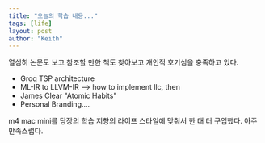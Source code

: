 ```yaml
---
title: "오늘의 학습 내용..."
tags: [life]
layout: post
author: "Keith"
---
```


열심히 논문도 보고 참조할 만한 책도 찾아보고 개인적 호기심을 충족하고 있다.

- Groq TSP architecture
- ML-IR to LLVM-IR --> how to implement llc, then
- James Clear "Atomic Habits"
- Personal Branding....

m4 mac mini를 당장의 학습 지향의 라이프 스타일에 맞춰서 한 대 더 구입했다. 아주 만족스럽다.